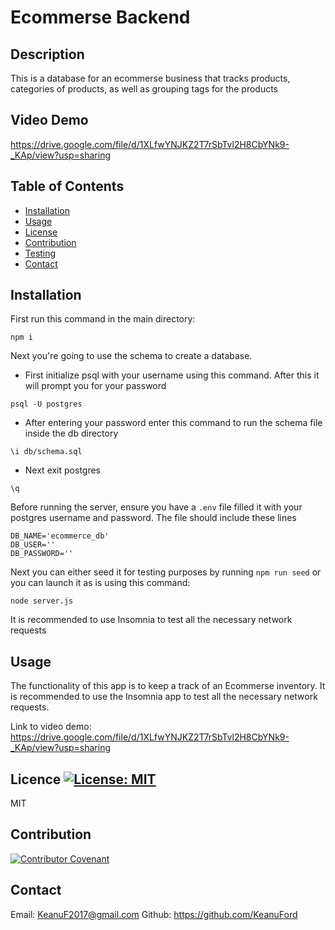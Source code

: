
# Ecommerse Backend 

## Description
This is a database for an ecommerse business that tracks products, categories of products, as well as grouping tags for the products

## Video Demo
https://drive.google.com/file/d/1XLfwYNJKZ2T7rSbTvl2H8CbYNk9-_KAp/view?usp=sharing
## Table of Contents
- [Installation](#installation)
- [Usage](#usage)
- [License](#license)
- [Contribution](#contribution)
- [Testing](#testing)
- [Contact](#contact)

## Installation
First run this command in the main directory:
``` 
npm i
```
Next you're going to use the schema to create a database.

* First initialize psql with your username using this command. After this it will prompt you for your password
```
psql -U postgres
```
* After entering your password enter this command to run the schema file inside the db directory
```
\i db/schema.sql
```
* Next exit postgres
```
\q
```
Before running the server, ensure you have a `.env` file filled it with your postgres username and password. The file should include these lines
```
DB_NAME='ecommerce_db'
DB_USER=''
DB_PASSWORD=''
```

Next you can either seed it for testing purposes by running `npm run seed` or you can launch it as is using this command:
```
node server.js
```
It is recommended to use Insomnia to test all the necessary network requests

## Usage
The functionality of this app is to keep a track of an Ecommerse inventory. It is recommended to use the Insomnia app to test all the necessary network requests.

Link to video demo: https://drive.google.com/file/d/1XLfwYNJKZ2T7rSbTvl2H8CbYNk9-_KAp/view?usp=sharing

## Licence [![License: MIT](https://img.shields.io/badge/License-MIT-yellow.svg)](https://opensource.org/licenses/MIT)
MIT

## Contribution
[![Contributor Covenant](https://img.shields.io/badge/Contributor%20Covenant-2.1-4baaaa.svg)](https://www.contributor-covenant.org/)

## Contact

Email: KeanuF2017@gmail.com
Github: https://github.com/KeanuFord
